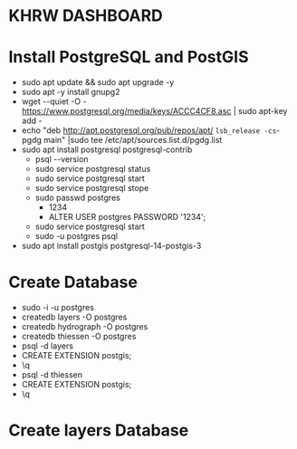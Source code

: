 # KHRW DASHBOARD

# Install PostgreSQL and PostGIS
- sudo apt update && sudo apt upgrade -y
- sudo apt -y install gnupg2
- wget --quiet -O - https://www.postgresql.org/media/keys/ACCC4CF8.asc | sudo apt-key add -
- echo "deb http://apt.postgresql.org/pub/repos/apt/ `lsb_release -cs`-pgdg main" |sudo tee  /etc/apt/sources.list.d/pgdg.list
- sudo apt install postgresql postgresql-contrib
    - psql --version
    - sudo service postgresql status
    - sudo service postgresql start
    - sudo service postgresql stope
    - sudo passwd postgres
        - 1234
        - ALTER USER postgres PASSWORD '1234';
    - sudo service postgresql start
    - sudo -u postgres psql
- sudo apt install postgis postgresql-14-postgis-3

# Create Database
- sudo -i -u postgres
- createdb layers -O postgres
- createdb hydrograph -O postgres
- createdb thiessen -O postgres
- psql -d layers
- CREATE EXTENSION postgis;
- \q
- psql -d thiessen
- CREATE EXTENSION postgis;
- \q

# Create layers Database

